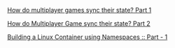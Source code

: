 [How do multiplayer games sync their state? Part 1](https://medium.com/@qingweilim/how-do-multiplayer-games-sync-their-state-part-1-ab72d6a54043)

[How do Multiplayer Game sync their state? Part 2](https://medium.com/@qingweilim/how-do-multiplayer-game-sync-their-state-part-2-d746fa303950)

[Building a Linux Container using Namespaces :: Part - 1](https://www.polarsparc.com/xhtml/Containers-1.html)
